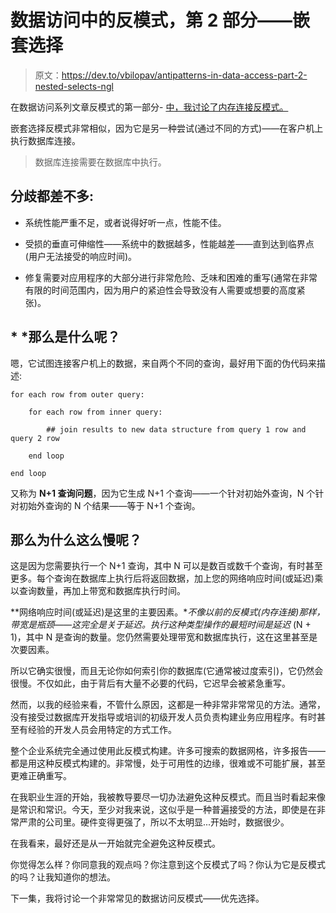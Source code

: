 # 数据访问中的反模式，第 2 部分——嵌套选择

> 原文：<https://dev.to/vbilopav/antipatterns-in-data-access-part-2-nested-selects-ngl>

在数据访问系列文章反模式的第一部分- [中，我讨论了内存连接反模式。](https://dev.to/vbilopav/antipatterns-in-data-access-part-1-memory-joins-31o4)

嵌套选择反模式非常相似，因为它是另一种尝试(通过不同的方式)——在客户机上执行数据库连接。

> 数据库连接需要在数据库中执行。

## **分歧都差不多:**

*   系统性能严重不足，或者说得好听一点，性能不佳。

*   受损的垂直可伸缩性——系统中的数据越多，性能越差——直到达到临界点(用户无法接受的响应时间)。

*   修复需要对应用程序的大部分进行非常危险、乏味和困难的重写(通常在非常有限的时间范围内，因为用户的紧迫性会导致没有人需要或想要的高度紧张)。

## * *那么是什么呢？

嗯，它试图连接客户机上的数据，来自两个不同的查询，最好用下面的伪代码来描述:

```
for each row from outer query:

    for each row from inner query:

        ## join results to new data structure from query 1 row and query 2 row

    end loop

end loop 
```

又称为 **N+1 查询问题**，因为它生成 N+1 个查询——一个针对初始外查询，N 个针对初始外查询的 N 个结果——等于 N+1 个查询。

## 那么为什么这么慢呢？

这是因为您需要执行一个 N+1 查询，其中 N 可以是数百或数千个查询，有时甚至更多。每个查询在数据库上执行后将返回数据，加上您的网络响应时间(或延迟)乘以查询数量，再加上带宽和数据库执行时间。

**网络响应时间(或延迟)是这里的主要因素。**不像以前的反模式(内存连接)那样，带宽是瓶颈——这完全是关于延迟。执行这种类型操作的最短时间是延迟* (N + 1)，其中 N 是查询的数量。您仍然需要处理带宽和数据库执行，这在这里甚至是次要因素。

所以它确实很慢，而且无论你如何索引你的数据库(它通常被过度索引)，它仍然会很慢。不仅如此，由于背后有大量不必要的代码，它迟早会被紧急重写。

然而，以我的经验来看，不管什么原因，这都是一种非常非常常见的方法。通常，没有接受过数据库开发指导或培训的初级开发人员负责构建业务应用程序。有时甚至有经验的开发人员会用特定的方式工作。

整个企业系统完全通过使用此反模式构建。许多可搜索的数据网格，许多报告——都是用这种反模式构建的。非常慢，处于可用性的边缘，很难或不可能扩展，甚至更难正确重写。

在我职业生涯的开始，我被教导要尽一切办法避免这种反模式。而且当时看起来像是常识和常识。今天，至少对我来说，这似乎是一种普遍接受的方法，即使是在非常严肃的公司里。硬件变得更强了，所以不太明显...开始时，数据很少。

在我看来，最好还是从一开始就完全避免这种反模式。

你觉得怎么样？你同意我的观点吗？你注意到这个反模式了吗？你认为它是反模式的吗？让我知道你的想法。

下一集，我将讨论一个非常常见的数据访问反模式——优先选择。